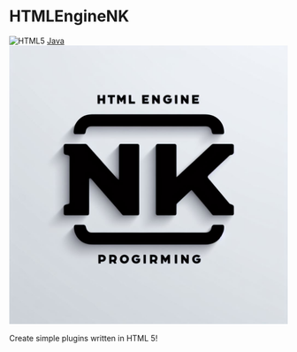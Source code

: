 # HTMLEngineNK
![HTML5](https://img.shields.io/badge/html5-%23E34F26.svg?style=for-the-badge&logo=html5&logoColor=white)
[Java](https://img.shields.io/badge/java-%23ED8B00.svg?style=for-the-badge&logo=openjdk&logoColor=white)
![](https://raw.githubusercontent.com/Trollhunters501/HTMLEngineNK/main/_d4b01e9c-7398-4ace-94dc-7d068e4a7c32.jpeg)

Create simple plugins written in HTML 5!
